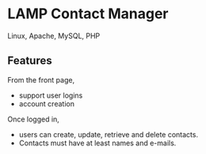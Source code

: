 # LAMP Contact Manager

Linux, Apache, MySQL, PHP

## Features

From the front page, 
- support user logins 
- account creation

Once logged in, 
- users can create, update, retrieve and delete contacts.
- Contacts must have at least names and e-mails.
